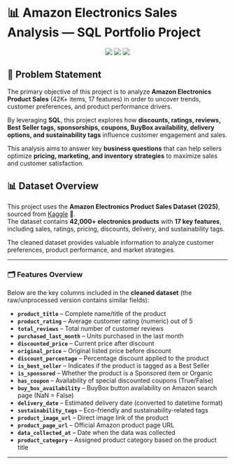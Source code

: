 # 📊 Amazon Electronics Sales Analysis — SQL Portfolio Project
<p align="center">
  <img src="https://img.shields.io/badge/Language-SQL-blue?style=for-the-badge&logo=postgresql" />
  <img src="https://img.shields.io/badge/Tool-Data%20Analytics-green?style=for-the-badge&logo=databricks" />
  <img src="https://img.shields.io/badge/Platform-GitHub-black?style=for-the-badge&logo=github" />
</p>

## 📌 Problem Statement  

The primary objective of this project is to analyze **Amazon Electronics Product Sales** (42K+ items, 17 features) in order to uncover trends, customer preferences, and product performance drivers.  

By leveraging **SQL**, this project explores how **discounts, ratings, reviews, Best Seller tags, sponsorships, coupons, BuyBox availability, delivery options, and sustainability tags** influence customer engagement and sales.  

This analysis aims to answer key **business questions** that can help sellers optimize **pricing, marketing, and inventory strategies** to maximize sales and customer satisfaction.  

## 📊 Dataset Overview  

This project uses the **Amazon Electronics Product Sales Dataset (2025)**, sourced from [Kaggle](https://www.kaggle.com/) 📂.  
The dataset contains **42,000+ electronics products** with **17 key features**, including sales, ratings, pricing, discounts, delivery, and sustainability tags.  

The cleaned dataset provides valuable information to analyze customer preferences, product performance, and market strategies.  

---

### 🗂️ Features Overview  
Below are the key columns included in the **cleaned dataset** (the raw/unprocessed version contains similar fields):  

- **`product_title`** – Complete name/title of the product  
- **`product_rating`** – Average customer rating (numeric) out of 5  
- **`total_reviews`** – Total number of customer reviews  
- **`purchased_last_month`** – Units purchased in the last month  
- **`discounted_price`** – Current price after discount  
- **`original_price`** – Original listed price before discount  
- **`discount_percentage`** – Percentage discount applied to the product  
- **`is_best_seller`** – Indicates if the product is tagged as a Best Seller  
- **`is_sponsored`** – Whether the product is a Sponsored item or Organic  
- **`has_coupon`** – Availability of special discounted coupons (True/False)  
- **`buy_box_availability`** – BuyBox button availability on Amazon search page (NaN = False)  
- **`delivery_date`** – Estimated delivery date (converted to datetime format)  
- **`sustainability_tags`** – Eco-friendly and sustainability-related tags  
- **`product_image_url`** – Direct image link of the product  
- **`product_page_url`** – Official Amazon product page URL  
- **`data_collected_at`** – Date when the data was collected  
- **`product_category`** – Assigned product category based on the product title  

---


